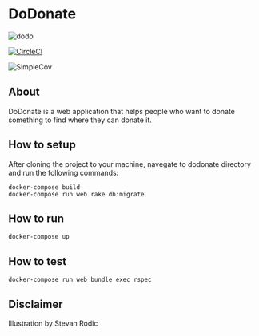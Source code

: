# DoDonate
![dodo](https://i.imgur.com/s5o07Bv.png)

[![CircleCI](https://circleci.com/bb/doislan/dodonate.svg?style=shield)](https://circleci.com/bb/doislan/dodonate)

![SimpleCov](https://bitbucket.org/doislan/dodonate/raw/master/coverage/coverage.svg?style=svg)

## About
DoDonate is a web application that helps people who want to donate something to find where they can donate it.

## How to setup
After cloning the project to your machine, navegate to dodonate directory and run the following commands:

```
docker-compose build
docker-compose run web rake db:migrate
```

## How to run
```
docker-compose up
```

## How to test
```
docker-compose run web bundle exec rspec
```

## Disclaimer
Illustration by Stevan Rodic